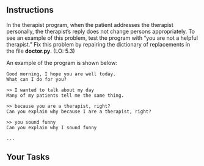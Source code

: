 ## Instructions

In the therapist program, when the patient addresses the therapist personally, the therapist’s reply does not change persons appropriately. To see an example of this problem, test the program with “you are not a helpful therapist.” Fix this problem by repairing the dictionary of replacements in the file **doctor.py**. (LO: 5.3)

An example of the program is shown below:

```
Good morning, I hope you are well today.
What can I do for you?

>> I wanted to talk about my day
Many of my patients tell me the same thing.

>> because you are a therapist, right?
Can you explain why because I are a therapist, right?

>> you sound funny
Can you explain why I sound funny

...
```

## Your Tasks
